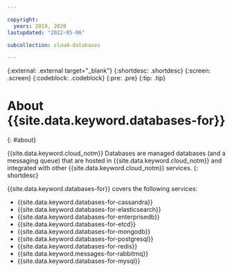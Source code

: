 ```yaml
---

copyright:
  years: 2019, 2020
lastupdated: "2022-05-06"

subcollection: cloud-databases

---
```


{:external: .external target="_blank"}
{:shortdesc: .shortdesc}
{:screen: .screen}
{:codeblock: .codeblock}
{:pre: .pre}
{:tip: .tip}

# About {{site.data.keyword.databases-for}}
{: #about}

{{site.data.keyword.cloud_notm}} Databases are managed databases (and a messaging queue) that are hosted in {{site.data.keyword.cloud_notm}} and integrated with other {{site.data.keyword.cloud_notm}} services. 
{: shortdesc}

{{site.data.keyword.databases-for}} covers the following services:
- {{site.data.keyword.databases-for-cassandra}}
- {{site.data.keyword.databases-for-elasticsearch}}
- {{site.data.keyword.databases-for-enterprisedb}}
- {{site.data.keyword.databases-for-etcd}}
- {{site.data.keyword.databases-for-mongodb}}
- {{site.data.keyword.databases-for-postgresql}}
- {{site.data.keyword.databases-for-redis}}
- {{site.data.keyword.messages-for-rabbitmq}}
- {{site.data.keyword.databases-for-mysql}}

